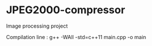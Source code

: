 # JPEG2000-compressor
Image processing project

Compilation line :
g++ -WAll -std=c++11 main.cpp -o main